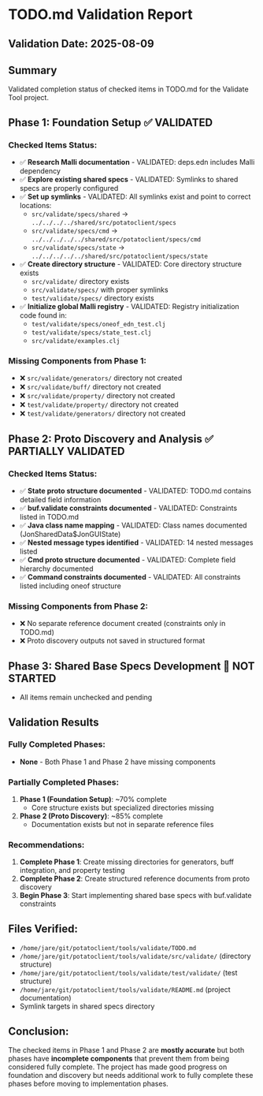 # TODO.md Validation Report

## Validation Date: 2025-08-09

## Summary
Validated completion status of checked items in TODO.md for the Validate Tool project.

## Phase 1: Foundation Setup ✅ VALIDATED

### Checked Items Status:
- ✅ **Research Malli documentation** - VALIDATED: deps.edn includes Malli dependency
- ✅ **Explore existing shared specs** - VALIDATED: Symlinks to shared specs are properly configured
- ✅ **Set up symlinks** - VALIDATED: All symlinks exist and point to correct locations:
  - `src/validate/specs/shared` → `../../../../shared/src/potatoclient/specs`
  - `src/validate/specs/cmd` → `../../../../../shared/src/potatoclient/specs/cmd`
  - `src/validate/specs/state` → `../../../../../shared/src/potatoclient/specs/state`
- ✅ **Create directory structure** - VALIDATED: Core directory structure exists
  - `src/validate/` directory exists
  - `src/validate/specs/` with proper symlinks
  - `test/validate/specs/` directory exists
- ✅ **Initialize global Malli registry** - VALIDATED: Registry initialization code found in:
  - `test/validate/specs/oneof_edn_test.clj`
  - `test/validate/specs/state_test.clj`
  - `src/validate/examples.clj`

### Missing Components from Phase 1:
- ❌ `src/validate/generators/` directory not created
- ❌ `src/validate/buff/` directory not created
- ❌ `src/validate/property/` directory not created
- ❌ `test/validate/property/` directory not created
- ❌ `test/validate/generators/` directory not created

## Phase 2: Proto Discovery and Analysis ✅ PARTIALLY VALIDATED

### Checked Items Status:
- ✅ **State proto structure documented** - VALIDATED: TODO.md contains detailed field information
- ✅ **buf.validate constraints documented** - VALIDATED: Constraints listed in TODO.md
- ✅ **Java class name mapping** - VALIDATED: Class names documented (JonSharedData$JonGUIState)
- ✅ **Nested message types identified** - VALIDATED: 14 nested messages listed
- ✅ **Cmd proto structure documented** - VALIDATED: Complete field hierarchy documented
- ✅ **Command constraints documented** - VALIDATED: All constraints listed including oneof structure

### Missing Components from Phase 2:
- ❌ No separate reference document created (constraints only in TODO.md)
- ❌ Proto discovery outputs not saved in structured format

## Phase 3: Shared Base Specs Development 🔧 NOT STARTED
- All items remain unchecked and pending

## Validation Results

### Fully Completed Phases:
- **None** - Both Phase 1 and Phase 2 have missing components

### Partially Completed Phases:
1. **Phase 1 (Foundation Setup)**: ~70% complete
   - Core structure exists but specialized directories missing
2. **Phase 2 (Proto Discovery)**: ~85% complete  
   - Documentation exists but not in separate reference files

### Recommendations:
1. **Complete Phase 1**: Create missing directories for generators, buff integration, and property testing
2. **Complete Phase 2**: Create structured reference documents from proto discovery
3. **Begin Phase 3**: Start implementing shared base specs with buf.validate constraints

## Files Verified:
- `/home/jare/git/potatoclient/tools/validate/TODO.md`
- `/home/jare/git/potatoclient/tools/validate/src/validate/` (directory structure)
- `/home/jare/git/potatoclient/tools/validate/test/validate/` (test structure)
- `/home/jare/git/potatoclient/tools/validate/README.md` (project documentation)
- Symlink targets in shared specs directory

## Conclusion:
The checked items in Phase 1 and Phase 2 are **mostly accurate** but both phases have **incomplete components** that prevent them from being considered fully complete. The project has made good progress on foundation and discovery but needs additional work to fully complete these phases before moving to implementation phases.